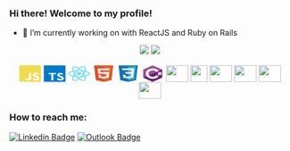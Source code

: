 ### Hi there! Welcome to my profile!

- 🚀 I’m currently working on with ReactJS and Ruby on Rails
<!-- - 📓 I’m currently learning more about C#, TypeScript and SQL Server. -->

<div align="center">
  <a href="https://github.com/cintiaoliveeira25"></a>
  <img height="180em" src="https://github-readme-stats.vercel.app/api?username=cintiaoliveeira25&show_icons=false&theme=dark&include_all_commits=true&count_private=true"/>
  <img height="180em" src="https://github-readme-stats.vercel.app/api/top-langs/?username=cintiaoliveeira25&layout=compact&langs_count=10&theme=dark"/>
</div>
  
<div style="display: inline-block" align="center"><br>
  <img align="center" height="30" width="40" src="https://raw.githubusercontent.com/devicons/devicon/master/icons/javascript/javascript-plain.svg">
  <img align="center" height="30" width="40" src="https://raw.githubusercontent.com/devicons/devicon/master/icons/typescript/typescript-plain.svg">
  <img align="center" height="30" width="40" src="https://raw.githubusercontent.com/devicons/devicon/master/icons/react/react-original.svg">
  <img align="center" height="30" width="40" src="https://raw.githubusercontent.com/devicons/devicon/master/icons/html5/html5-original.svg">
  <img align="center" height="30" width="40" src="https://raw.githubusercontent.com/devicons/devicon/master/icons/css3/css3-original.svg">
  <img align="center" height="30" width="40" src="https://raw.githubusercontent.com/devicons/devicon/master/icons/csharp/csharp-original.svg">
  <img align="center" height="30" width="40" src="https://cdn.jsdelivr.net/gh/devicons/devicon/icons/bootstrap/bootstrap-plain.svg" />
  <img align="center" height="30" width="30" src="https://user-images.githubusercontent.com/81105676/143036906-ec0948b7-6dc4-45b1-8bb1-efdb4621ae89.png" />
  <img align="center" height="30" width="40" src="https://cdn.jsdelivr.net/gh/devicons/devicon/icons/dotnetcore/dotnetcore-original.svg" />
  <img align="center" height="30" width="40" src="https://cdn.jsdelivr.net/gh/devicons/devicon/icons/git/git-original.svg" />
  <img align="center" height="30" width="40" src="https://cdn.jsdelivr.net/gh/devicons/devicon/icons/microsoftsqlserver/microsoftsqlserver-plain-wordmark.svg" />
  <img align="center" height="30" width="40" src="https://cdn.jsdelivr.net/gh/devicons/devicon/icons/sass/sass-original.svg" />
</div>

### How to reach me:
[![Linkedin Badge](https://img.shields.io/badge/-Cintia_Oliveira-blue?style=flat-square&logo=Linkedin&logoColor=white&link=https://www.linkedin.com/in/c%C3%ADntia-oliveira-621bb9181/)](https://www.linkedin.com/in/c%C3%ADntia-oliveira-621bb9181/) 
  [![Outlook Badge](https://img.shields.io/badge/-cintia.oliveeira@hotmail.com-blue?style=flat-square&logo=microsoft-outlook&logoColor=white&link=mailto:cintia.oliveeira@hotmail.com)](mailto:cintia.oliveeira@hotmail.com)

<br/>
